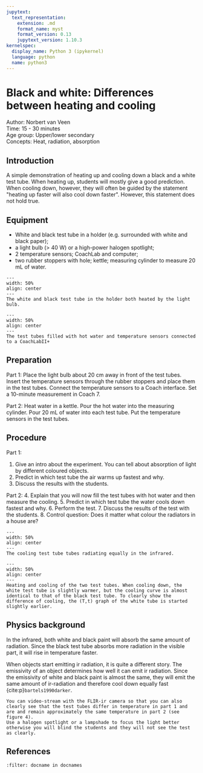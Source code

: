 ```yaml
---
jupytext:
  text_representation:
    extension: .md
    format_name: myst
    format_version: 0.13
    jupytext_version: 1.10.3
kernelspec:
  display_name: Python 3 (ipykernel)
  language: python
  name: python3
---
```


# Black and white: Differences between heating and cooling


Author: Norbert van Veen    \
Time:	15 - 30 minutes  	\
Age group:	Upper/lower secondary \
Concepts:	Heat, radiation, absorption


## Introduction
A simple demonstration of heating up and cooling down a black and a white test tube. When heating up, students will mostly give a good prediction. When cooling down, however, they will often be guided by the statement "heating up faster will also cool down faster". However, this statement does not hold true. 

## Equipment
* White and black test tube in a holder (e.g. surrounded with white and black paper); 
* a light bulb (> 40 W) or a high-power halogen spotlight; 
* 2 temperature sensors; CoachLab and computer;
* two rubber stoppers with hole; kettle; measuring cylinder to measure 20 mL of water.

```{figure} demo99_figure1.jpeg
---
width: 50%
align: center
---
The white and black test tube in the holder both heated by the light bulb. 
```

```{figure} demo99_figure2.jpeg
---
width: 50%
align: center
---
The test tubes filled with hot water and temperature sensors connected to a CoachLabII+
```
## Preparation
Part 1: Place the light bulb about 20 cm away in front of the test tubes.
Insert the temperature sensors through the rubber stoppers and place them in the test tubes. Connect the temperature sensors to a Coach interface. Set a 10-minute measurement in Coach 7. 

Part 2: Heat water in a kettle. Pour the hot water into the measuring cylinder. Pour 20 mL of water into each test tube. Put the temperature sensors in the test tubes.

## Procedure
Part 1:
1.	Give an intro about the experiment. You can tell about absorption of light by different coloured objects.
2.	Predict in which test tube the air warms up fastest and why. 
3.	Discuss the results with the students.

Part 2:
4.	Explain that you will now fill the test tubes with hot water and then measure the cooling. 
5.	Predict in which test tube the water cools down fastest and why.
6.	Perform the test. 
7.	Discuss the results of the test with the students.
8.	Control question: Does it matter what colour the radiators in a house are? 

```{figure} demo99_figure3.jpeg
---
width: 50%
align: center
---
The cooling test tube tubes radiating equally in the infrared.
```

```{figure} demo99_figure4.jpeg
---
width: 50%
align: center
---
Heating and cooling of the two test tubes. When cooling down, the white test tube is slightly warmer, but the cooling curve is almost identical to that of the black test tube. To clearly show the difference of cooling, the (T,t) graph of the white tube is started slightly earlier.
```
## Physics background
In the infrared, both white and black paint will absorb the same amount of radiation. Since the black test tube absorbs more radiation in the visible part, it will rise in temperature faster.

When objects start emitting ir radiation, it is quite a different story. The emissivity of an object determines how well it can emit ir radiation. Since the emissivity of white and black paint is almost the same, they will emit the same amount of ir-radiation and therefore cool down equally fast {cite:p}`bartels1990darker`.


```{tip}
You can video-stream with the FLIR-ir camera so that you can also clearly see that the test tubes differ in temperature in part 1 and are and remain approximately the same temperature in part 2 (see figure 4).
Use a halogen spotlight or a lampshade to focus the light better otherwise you will blind the students and they will not see the test as clearly.
```


## References
```{bibliography}
:filter: docname in docnames
```